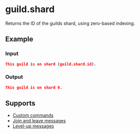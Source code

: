 # guild.shard

Returns the ID of the guilds shard, using zero-based indexing.

## Example

### Input

```json
This guild is on shard {guild.shard.id}.
```

### Output

```json
This guild is on shard 0.
```

## Supports

* [Custom commands](/Modules/custom_commands/)
* [Join and leave messages](/Modules/join_leave_messages/)
* [Level-up messages](/Modules/levels/)
